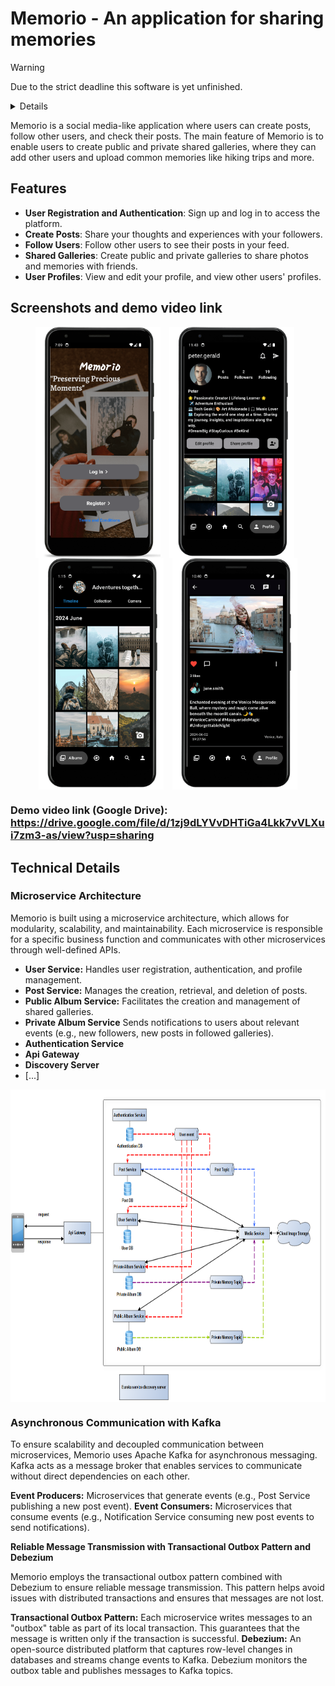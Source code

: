 # Memorio - An application for sharing memories

> [!WARNING]
>  Due to the strict deadline this software is yet unfinished.
> <details>
> <br>
> Please be aware that this project is currently in an unfinished state and may have incomplete features or issues. While we are actively working on it, there might be bugs, missing functionality, or unpolished areas. 
> <br><br>
> If you encounter any issues, have feedback, or want to provide tips or suggestions for improvement, we welcome your input. Feel free to reach out to us at `mellau.mark12@gmail.com` with your feedback and concerns. Your input will be greatly appreciated in helping us improve this project.
> </details>


Memorio is a social media-like application where users can create posts, follow other users, and check their posts. The main feature of Memorio is to enable users to create public and private shared galleries, where they can add other users and upload common memories like hiking trips and more.

## Features

- **User Registration and Authentication**: Sign up and log in to access the platform.
- **Create Posts**: Share your thoughts and experiences with your followers.
- **Follow Users**: Follow other users to see their posts in your feed.
- **Shared Galleries**: Create public and private galleries to share photos and memories with friends.
- **User Profiles**: View and edit your profile, and view other users' profiles.

## Screenshots and demo video link

<p align="center">
  <img src="images/landing-page(1).png" alt="Description of Image 2" width="200" style="vertical-align:top; margin-right: 10px;">
  <img src="images/profile_page.png" alt="Description of Image 1" width="200" style="vertical-align:top; margin-right: 10px;">
  <img src="images/single_album_page.png" alt="Description of Image 2" width="200" style="vertical-align:top; margin-right: 10px;">
  <img src="images/post-page(1).png" alt="Description of Image 3" width="200" style="vertical-align:top;">
</p>

### Demo video link (Google Drive): https://drive.google.com/file/d/1zj9dLYVvDHTiGa4Lkk7vVLXui7zm3-as/view?usp=sharing 


## Technical Details

### Microservice Architecture

Memorio is built using a microservice architecture, which allows for modularity, scalability, and maintainability. Each microservice is responsible for a specific business function and communicates with other microservices through well-defined APIs.

  - **User Service:** Handles user registration, authentication, and profile management.
  - **Post Service:** Manages the creation, retrieval, and deletion of posts.
  - **Public Album Service:** Facilitates the creation and management of shared galleries.
  - **Private Album Service** Sends notifications to users about relevant events (e.g., new followers, new posts in followed galleries).
  - **Authentication Service**
  - **Api Gateway**
  - **Discovery Server**
  - [...]

  <p align="center">
    <img src="images/Architecture(1).png" alt="Description of Image 2" width="800" height="500" align="center" style="vertical-align:top; margin-right: 10px;">
  </p>
  

### Asynchronous Communication with Kafka

To ensure scalability and decoupled communication between microservices, Memorio uses Apache Kafka for asynchronous messaging. Kafka acts as a message broker that enables services to communicate without direct dependencies on each other.

**Event Producers:** Microservices that generate events (e.g., Post Service publishing a new post event).
**Event Consumers:** Microservices that consume events (e.g., Notification Service consuming new post events to send notifications).

**Reliable Message Transmission with Transactional Outbox Pattern and Debezium**

Memorio employs the transactional outbox pattern combined with Debezium to ensure reliable message transmission. This pattern helps avoid issues with distributed transactions and ensures that messages are not lost.

**Transactional Outbox Pattern:** Each microservice writes messages to an "outbox" table as part of its local transaction. This guarantees that the message is written only if the transaction is successful.
**Debezium:** An open-source distributed platform that captures row-level changes in databases and streams change events to Kafka. Debezium monitors the outbox table and publishes messages to Kafka topics.
